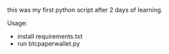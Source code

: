 this was my first python script after 2 days of learning.

Usage:
- install requirements.txt
- run btcpaperwallet.py
